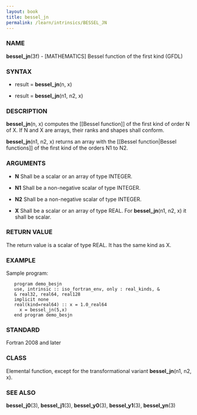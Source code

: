 ```yaml
---
layout: book
title: bessel_jn
permalink: /learn/intrinsics/BESSEL_JN
---
```

### NAME

**bessel\_jn**(3f) - \[MATHEMATICS\] Bessel function of the first kind
(GFDL)

### SYNTAX

  - result = **bessel\_jn**(n, x)

  - result = **bessel\_jn**(n1, n2, x)

### DESCRIPTION

**bessel\_jn**(n, x) computes the \[\[Bessel function\]\] of the first
kind of order N of X. If N and X are arrays, their ranks and shapes
shall conform.

**bessel\_jn**(n1, n2, x) returns an array with the \[\[Bessel
function|Bessel functions\]\] of the first kind of the orders N1 to N2.

### ARGUMENTS

  - **N**
    Shall be a scalar or an array of type INTEGER.

  - **N1**
    Shall be a non-negative scalar of type INTEGER.

  - **N2**
    Shall be a non-negative scalar of type INTEGER.

  - **X**
    Shall be a scalar or an array of type REAL. For **bessel\_jn**(n1,
    n2, x) it shall be scalar.

### RETURN VALUE

The return value is a scalar of type REAL. It has the same kind as X.

### EXAMPLE

Sample program:

```
   program demo_besjn
   use, intrinsic :: iso_fortran_env, only : real_kinds, &
   & real32, real64, real128
   implicit none
   real(kind=real64) :: x = 1.0_real64
     x = bessel_jn(5,x)
   end program demo_besjn
```

### STANDARD

Fortran 2008 and later

### CLASS

Elemental function, except for the transformational variant
**bessel\_jn**(n1, n2, x).

### SEE ALSO

**bessel\_j0**(3), **bessel\_j1**(3), **bessel\_y0**(3),
**bessel\_y1**(3), **bessel\_yn**(3)
